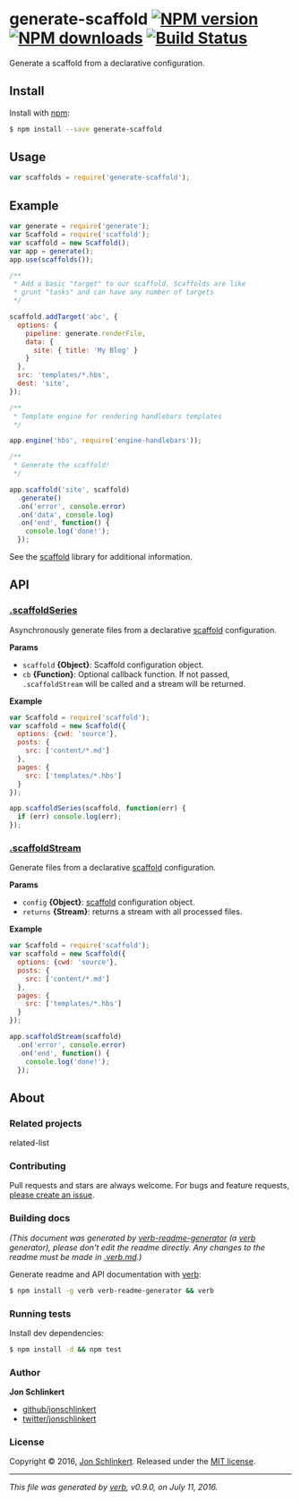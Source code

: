 # generate-scaffold [![NPM version](https://img.shields.io/npm/v/generate-scaffold.svg?style=flat)](https://www.npmjs.com/package/generate-scaffold) [![NPM downloads](https://img.shields.io/npm/dm/generate-scaffold.svg?style=flat)](https://npmjs.org/package/generate-scaffold) [![Build Status](https://img.shields.io/travis/generate/generate-scaffold.svg?style=flat)](https://travis-ci.org/generate/generate-scaffold)

Generate a scaffold from a declarative configuration.

## Install

Install with [npm](https://www.npmjs.com/):

```sh
$ npm install --save generate-scaffold
```

## Usage

```js
var scaffolds = require('generate-scaffold');
```

## Example

```js
var generate = require('generate');
var Scaffold = require('scaffold');
var scaffold = new Scaffold();
var app = generate();
app.use(scaffolds());

/**
 * Add a basic "target" to our scaffold. Scaffolds are like
 * grunt "tasks" and can have any number of targets
 */

scaffold.addTarget('abc', {
  options: {
    pipeline: generate.renderFile,
    data: {
      site: { title: 'My Blog' }
    }
  },
  src: 'templates/*.hbs',
  dest: 'site',
});

/**
 * Template engine for rendering handlebars templates
 */

app.engine('hbs', require('engine-handlebars'));

/**
 * Generate the scaffold!
 */

app.scaffold('site', scaffold)
  .generate()
  .on('error', console.error)
  .on('data', console.log)
  .on('end', function() {
    console.log('done!');
  });
```

See the [scaffold](https://github.com/jonschlinkert/scaffold) library for additional information.

## API

### [.scaffoldSeries](index.js#L114)

Asynchronously generate files from a declarative [scaffold](https://github.com/jonschlinkert/scaffold) configuration.

**Params**

* `scaffold` **{Object}**: Scaffold configuration object.
* `cb` **{Function}**: Optional callback function. If not passed, `.scaffoldStream` will be called and a stream will be returned.

**Example**

```js
var Scaffold = require('scaffold');
var scaffold = new Scaffold({
  options: {cwd: 'source'},
  posts: {
    src: ['content/*.md']
  },
  pages: {
    src: ['templates/*.hbs']
  }
});

app.scaffoldSeries(scaffold, function(err) {
  if (err) console.log(err);
});
```

### [.scaffoldStream](index.js#L171)

Generate files from a declarative [scaffold](https://github.com/jonschlinkert/scaffold) configuration.

**Params**

* `config` **{Object}**: [scaffold](https://github.com/jonschlinkert/scaffold) configuration object.
* `returns` **{Stream}**: returns a stream with all processed files.

**Example**

```js
var Scaffold = require('scaffold');
var scaffold = new Scaffold({
  options: {cwd: 'source'},
  posts: {
    src: ['content/*.md']
  },
  pages: {
    src: ['templates/*.hbs']
  }
});

app.scaffoldStream(scaffold)
  .on('error', console.error)
  .on('end', function() {
    console.log('done!');
  });
```

## About

### Related projects

related-list

### Contributing

Pull requests and stars are always welcome. For bugs and feature requests, [please create an issue](../../issues/new).

### Building docs

_(This document was generated by [verb-readme-generator](https://github.com/verbose/verb-readme-generator) (a [verb](https://github.com/verbose/verb) generator), please don't edit the readme directly. Any changes to the readme must be made in [.verb.md](.verb.md).)_

Generate readme and API documentation with [verb](https://github.com/verbose/verb):

```sh
$ npm install -g verb verb-readme-generator && verb
```

### Running tests

Install dev dependencies:

```sh
$ npm install -d && npm test
```

### Author

**Jon Schlinkert**

* [github/jonschlinkert](https://github.com/jonschlinkert)
* [twitter/jonschlinkert](http://twitter.com/jonschlinkert)

### License

Copyright © 2016, [Jon Schlinkert](https://github.com/jonschlinkert).
Released under the [MIT license](https://github.com/generate/generate-scaffold/blob/master/LICENSE).

***

_This file was generated by [verb](https://github.com/verbose/verb), v0.9.0, on July 11, 2016._